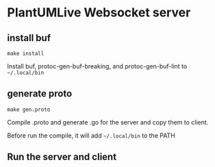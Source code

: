 # PlantUMLive Websocket server

## install buf 

`make install`

Install buf, protoc-gen-buf-breaking, and protoc-gen-buf-lint to `~/.local/bin` 

## generate proto

`make gen.proto`

Compile .proto and generate .go for the server and copy them to client.

Before run the compile, it will add `~/.local/bin` to the PATH

## Run the server and client





